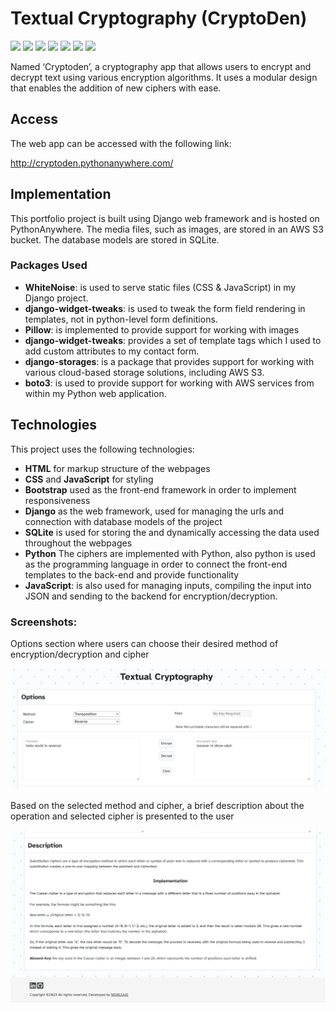 # Textual Cryptography (CryptoDen)

![](https://img.shields.io/badge/Django-v4.1.5-blue?logo=Django&logoColor=white)
![](https://img.shields.io/badge/Python->=v3.8-blue?logo=python&logoColor=white)
![](https://img.shields.io/badge/Database-SQLite-blue?logo=SQLite&logoColor=white)
![](https://img.shields.io/badge/Bootstrap-v5.3.0-blue?logo=Bootstrap&logoColor=white)
![](https://img.shields.io/badge/Media%20Files-AWS%20S3-blue?logo=Amazon%20AWS&logoColor=white)
![](https://img.shields.io/badge/Hosting-PythonAnywhere-blue?)
[![](https://img.shields.io/badge/License-MIT-blue?/)](https://www.gnu.org/licenses/MIT)

Named ‘Cryptoden’, a cryptography app that allows users to encrypt and decrypt text using various encryption algorithms. It uses a modular design that enables the addition of new ciphers with ease.

## Access

The web app can be accessed with the following link:

http://cryptoden.pythonanywhere.com/

## Implementation

This portfolio project is built using Django web framework and is hosted on PythonAnywhere. The media files, such as images, are stored in an AWS S3 bucket. The database models are stored in SQLite.

### Packages Used

- **WhiteNoise**: is used to serve static files (CSS & JavaScript) in my Django project.
- **django-widget-tweaks**: is used to tweak the form field rendering in templates, not in python-level form definitions.
- **Pillow**: is implemented to provide support for working with images
- **django-widget-tweaks**: provides a set of template tags which I used to add custom attributes to my contact form.
- **django-storages**: is a package that provides support for working with various cloud-based storage solutions, including AWS S3.
- **boto3**: is used to provide support for working with AWS services from within my Python web application.

## Technologies

This project uses the following technologies:

- **HTML** for markup structure of the webpages
- **CSS** and **JavaScript** for styling
- **Bootstrap** used as the front-end framework in order to implement responsiveness
- **Django** as the web framework, used for managing the urls and connection with database models of the project
- **SQLite** is used for storing the and dynamically accessing the data used throughout the webpages
- **Python** The ciphers are implemented with Python, also python is used as the programming language in order to connect the front-end templates to the back-end and provide functionality
- **JavaScript**: is also used for managing inputs, compiling the input into JSON and sending to the backend for encryption/decryption.

### Screenshots:

Options section where users can choose their desired method of encryption/decryption and cipher

<img width="800" src="https://github.com/msrezaie/personal_portfolio/blob/main/cryptoden/screenshots/cryptoden1.jpg"/>

Based on the selected method and cipher, a brief description about the operation and selected cipher is presented to the user

<img width="800" src="https://github.com/msrezaie/personal_portfolio/blob/main/cryptoden/screenshots/cryptoden2.jpg"/>
